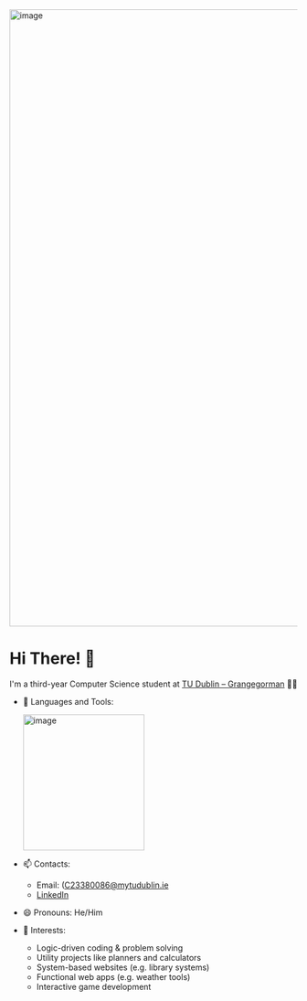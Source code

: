 <img width="1920" height="1080" alt="image" src="https://github.com/user-attachments/assets/4350b660-3ce4-4eae-80eb-18def8576848" />

# Hi There! 👋 

I'm a third-year Computer Science student at [TU Dublin – Grangegorman](https://www.tudublin.ie/explore/our-campuses/grangegorman/) 👨‍💻

- 🌱 Languages and Tools:
  
  <a href="https://www.cprogramming.com/">
    <img width="212" height="238" alt="image" src="https://github.com/user-attachments/assets/1758cc49-8dea-4a8e-974c-953061afebc4" width="100"/>
  </a>
  
  
- 📫 Contacts:
  - Email: (C23380086@mytudublin.ie
  - [LinkedIn](https://www.linkedin.com/in/john-patacsil-5a66602b4/)
    
- 😄 Pronouns: He/Him

- 🎯 Interests:
  - Logic-driven coding & problem solving
  - Utility projects like planners and calculators
  - System-based websites (e.g. library systems)
  - Functional web apps (e.g. weather tools)
  - Interactive game development
